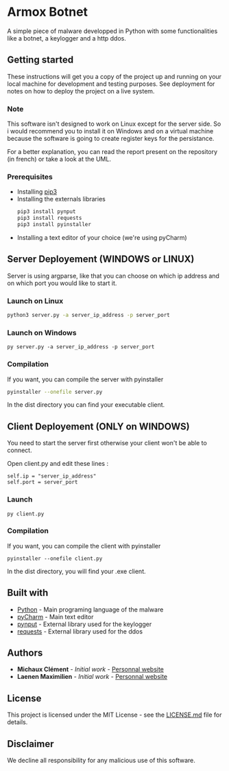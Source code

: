 # Armox Botnet

A simple piece of malware developped in Python with some functionalities like a botnet, a keylogger and a http ddos.

## Getting started
These instructions will get you a copy of the project up and running on your local machine for development and testing purposes. See deployment for notes on how to deploy the project on a live system.

### Note
This software isn't designed to work on Linux except for the server side. So i would recommend you to install it on Windows and on a virtual machine because the software is going to create register keys for the persistance.

For a better explanation, you can read the report present on the repository (in french) or take a look at the UML.

### Prerequisites
- Installing [pip3](https://vgkits.org/blog/pip3-windows-howto/)
- Installing the externals libraries
	```bash
	pip3 install pynput
	pip3 install requests
	pip3 install pyinstaller
	```
- Installing a text editor of your choice (we're using pyCharm)

## Server Deployement (WINDOWS or LINUX)
Server is using argparse, like that you can choose on which ip address and on which port you would like to start it.

### Launch on Linux
```bash
python3 server.py -a server_ip_address -p server_port
```

### Launch on Windows
```batch
py server.py -a server_ip_address -p server_port
```

### Compilation
If you want, you can compile the server with pyinstaller
```bash
pyinstaller --onefile server.py
```
In the dist directory you can find your executable client.

## Client Deployement (ONLY on WINDOWS)
You need to start the server first otherwise your client won't be able to connect.

Open client.py and edit these lines :
```python3
self.ip = "server_ip_address"
self.port = server_port
```

### Launch
```batch
py client.py
```

### Compilation
If you want, you can compile the client with pyinstaller
```batch
pyinstaller --onefile client.py
```
In the dist directory, you will find your .exe client.

## Built with
* [Python](https://www.python.org/) - Main programing language of the malware
* [pyCharm](https://www.jetbrains.com/fr-fr/pycharm/) - Main text editor
* [pynput](https://pypi.org/project/pynput/) - External library used for the keylogger
* [requests](https://requests.readthedocs.io/en/master/) - External library used for the ddos

## Authors
* **Michaux Clément** - *Initial work* - [Personnal website](https://www.clement-michaux.be)
* **Laenen Maximilien** - *Initial work* - [Personnal website](https://www.maximilien-laenen.be)

## License
This project is licensed under the MIT License - see the [LICENSE.md](https://github.com/MaxBresil/armox_botnet/blob/master/LICENSE.md) file for details.

## Disclaimer
We decline all responsibility for any malicious use of this software.
